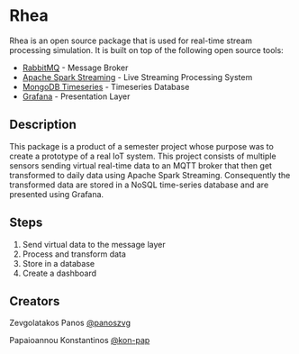 # Rhea

Rhea is an open source package that is used for real-time stream processing simulation. It is built on top of the following open source tools:
- [RabbitMQ](https://www.rabbitmq.com/) - Message Broker
- [Apache Spark Streaming](https://spark.apache.org/docs/latest/structured-streaming-programming-guide.html) - Live Streaming Processing System
- [MongoDB Timeseries](https://docs.mongodb.com/manual/core/timeseries-collections/) - Timeseries Database
- [Grafana](https://grafana.com/) - Presentation Layer

## Description
This package is a product of a semester project whose purpose was to create a prototype of a real IoT system. This project consists of multiple sensors sending virtual real-time data to an MQTT broker that then get transformed to daily data using Apache Spark Streaming. Consequently the transformed data are stored in a NoSQL time-series database and are presented using Grafana.


## Steps
1. Send virtual data to the message layer
2. Process and transform data
3. Store in a database
4. Create a dashboard

## Creators
Zevgolatakos Panos [@panoszvg](https://github.com/panoszvg)

Papaioannou Konstantinos [@kon-pap](https://github.com/kon-pap)